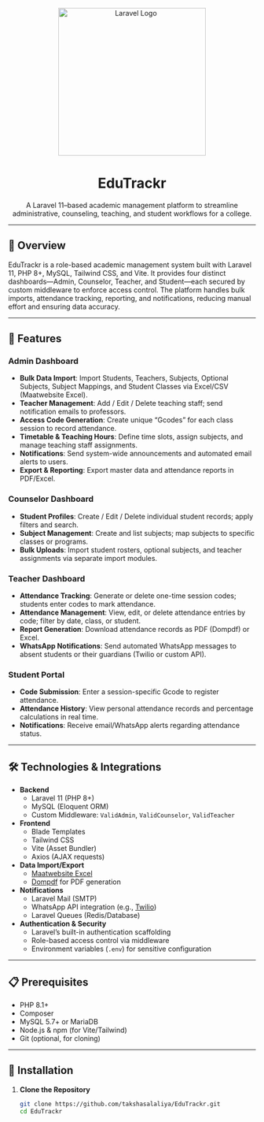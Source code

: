 <p align="center">
  <a href="https://laravel.com" target="_blank">
    <img src="https://raw.githubusercontent.com/laravel/art/master/logo-lockup/5%20SVG/2%20CMYK/1%20Full%20Color/laravel-logolockup-cmyk-red.svg" width="300" alt="Laravel Logo">
  </a>
</p>

<h1 align="center">EduTrackr</h1>

<p align="center">
  A Laravel 11–based academic management platform to streamline administrative, counseling, teaching, and student workflows for a college.
</p>

---

## 📖 Overview

EduTrackr is a role-based academic management system built with Laravel 11, PHP 8+, MySQL, Tailwind CSS, and Vite. It provides four distinct dashboards—Admin, Counselor, Teacher, and Student—each secured by custom middleware to enforce access control. The platform handles bulk imports, attendance tracking, reporting, and notifications, reducing manual effort and ensuring data accuracy.

---

## 🚀 Features

### Admin Dashboard
- **Bulk Data Import**: Import Students, Teachers, Subjects, Optional Subjects, Subject Mappings, and Student Classes via Excel/CSV (Maatwebsite Excel).
- **Teacher Management**: Add / Edit / Delete teaching staff; send notification emails to professors.
- **Access Code Generation**: Create unique “Gcodes” for each class session to record attendance.
- **Timetable & Teaching Hours**: Define time slots, assign subjects, and manage teaching staff assignments.
- **Notifications**: Send system-wide announcements and automated email alerts to users.
- **Export & Reporting**: Export master data and attendance reports in PDF/Excel.

### Counselor Dashboard
- **Student Profiles**: Create / Edit / Delete individual student records; apply filters and search.
- **Subject Management**: Create and list subjects; map subjects to specific classes or programs.
- **Bulk Uploads**: Import student rosters, optional subjects, and teacher assignments via separate import modules.

### Teacher Dashboard
- **Attendance Tracking**: Generate or delete one-time session codes; students enter codes to mark attendance.
- **Attendance Management**: View, edit, or delete attendance entries by code; filter by date, class, or student.
- **Report Generation**: Download attendance records as PDF (Dompdf) or Excel.
- **WhatsApp Notifications**: Send automated WhatsApp messages to absent students or their guardians (Twilio or custom API).

### Student Portal
- **Code Submission**: Enter a session-specific Gcode to register attendance.
- **Attendance History**: View personal attendance records and percentage calculations in real time.
- **Notifications**: Receive email/WhatsApp alerts regarding attendance status.

---

## 🛠️ Technologies & Integrations

- **Backend**  
  - Laravel 11 (PHP 8+)  
  - MySQL (Eloquent ORM)  
  - Custom Middleware: `ValidAdmin`, `ValidCounselor`, `ValidTeacher`
- **Frontend**  
  - Blade Templates  
  - Tailwind CSS  
  - Vite (Asset Bundler)  
  - Axios (AJAX requests)
- **Data Import/Export**  
  - [Maatwebsite Excel](https://github.com/Maatwebsite/Laravel-Excel)  
  - [Dompdf](https://github.com/dompdf/dompdf) for PDF generation
- **Notifications**  
  - Laravel Mail (SMTP)  
  - WhatsApp API integration (e.g., [Twilio](https://www.twilio.com/))  
  - Laravel Queues (Redis/Database)
- **Authentication & Security**  
  - Laravel’s built-in authentication scaffolding  
  - Role-based access control via middleware  
  - Environment variables (`.env`) for sensitive configuration

---

## 📋 Prerequisites

- PHP 8.1+  
- Composer  
- MySQL 5.7+ or MariaDB  
- Node.js & npm (for Vite/Tailwind)  
- Git (optional, for cloning)

---

## 🔧 Installation

1. **Clone the Repository**  
   ```bash
   git clone https://github.com/takshasalaliya/EduTrackr.git
   cd EduTrackr
